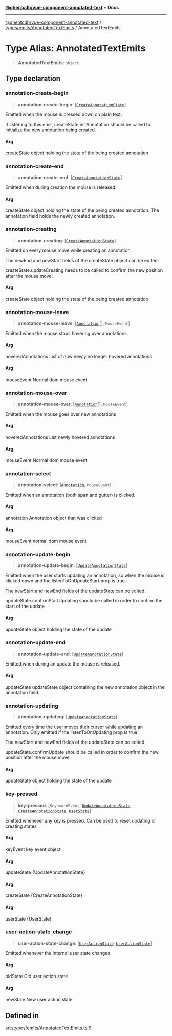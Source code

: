 [**@ghentcdh/vue-component-annotated-text**](../../../../README.md) • **Docs**

***

[@ghentcdh/vue-component-annotated-text](../../../../modules.md) / [types/emits/AnnotatedTextEmits](../README.md) / AnnotatedTextEmits

# Type Alias: AnnotatedTextEmits

> **AnnotatedTextEmits**: `object`

## Type declaration

### annotation-create-begin

> **annotation-create-begin**: [[`CreateAnnotationState`](../../../../state/classes/CreateAnnotationState.md)]

Emitted when the mouse is pressed down on plain text.

If listening to this emit, createState.initAnnotation should be called to initialize the new annotation being created.

#### Arg

createState object holding the state of the being created annotation

### annotation-create-end

> **annotation-create-end**: [[`CreateAnnotationState`](../../../../state/classes/CreateAnnotationState.md)]

Emitted when during creation the mouse is released.

#### Arg

createState object holding the state of the being created annotation. The annotation field holds the newly created annotation.

### annotation-creating

> **annotation-creating**: [[`CreateAnnotationState`](../../../../state/classes/CreateAnnotationState.md)]

Emitted on every mouse move while creating an annotation.

The newEnd and newStart fields of the createState object can be edited.

createState.updateCreating needs to be called to confirm the new position after the mouse move.

#### Arg

createState object holding the state of the being created annotation

### annotation-mouse-leave

> **annotation-mouse-leave**: [[`Annotation`](../../../Annotation/interfaces/Annotation.md)[], `MouseEvent`]

Emitted when the mouse stops hovering over annotations

#### Arg

hoveredAnnotations List of now newly no longer hovered annotations

#### Arg

mouseEvent Normal dom mouse event

### annotation-mouse-over

> **annotation-mouse-over**: [[`Annotation`](../../../Annotation/interfaces/Annotation.md)[], `MouseEvent`]

Emitted when the mouse goes over new annotations

#### Arg

hoveredAnnotations List newly hovered annotations

#### Arg

mouseEvent Normal dom mouse event

### annotation-select

> **annotation-select**: [[`Annotation`](../../../Annotation/interfaces/Annotation.md), `MouseEvent`]

Emitted when an annotation (both span and gutter) is clicked.

#### Arg

annotation Annotation object that was clicked

#### Arg

mouseEvent normal dom mouse event

### annotation-update-begin

> **annotation-update-begin**: [[`UpdateAnnotationState`](../../../../state/classes/UpdateAnnotationState.md)]

Emitted when the user starts updating an annotation, so when the mouse is
clicked down and the listenToOnUpdateStart prop is true.

The newStart and newEnd fields of the updateState can be edited.

updateState.confirmStartUpdating should be called in order to confirm
the start of the update

#### Arg

updateState object holding the state of the update

### annotation-update-end

> **annotation-update-end**: [[`UpdateAnnotationState`](../../../../state/classes/UpdateAnnotationState.md)]

Emitted when during an update the mouse is released.

#### Arg

updateState updateState object containing the new annotation object in the annotation field.

### annotation-updating

> **annotation-updating**: [[`UpdateAnnotationState`](../../../../state/classes/UpdateAnnotationState.md)]

Emitted every time the user moves their cursor while updating an
annotation. Only emitted if the listenToOnUpdating prop is true.

The newStart and newEnd fields of the updateState can be edited.

updateState.confirmUpdate should be called in order to confirm the new
position after the mouse move.

#### Arg

updateState object holding the state of the update

### key-pressed

> **key-pressed**: [`KeyboardEvent`, [`UpdateAnnotationState`](../../../../state/classes/UpdateAnnotationState.md), [`CreateAnnotationState`](../../../../state/classes/CreateAnnotationState.md), [`UserState`](../../../../state/classes/UserState.md)]

Emitted whenever any key is pressed. Can be used to reset updating or creating states

#### Arg

keyEvent key event object

#### Arg

updateState {UpdateAnnotationState}

#### Arg

createState {CreateAnnotationState}

#### Arg

userState {UserState}

### user-action-state-change

> **user-action-state-change**: [[`UserActionState`](../../../../state/enumerations/UserActionState.md), [`UserActionState`](../../../../state/enumerations/UserActionState.md)]

Emitted whenever the internal user state changes

#### Arg

oldState Old user action state

#### Arg

newState New user action state

## Defined in

[src/types/emits/AnnotatedTextEmits.ts:9](https://github.com/GhentCDH/vue_component_annotated_text/blob/bbd5dc841c855a8533eb4b63ec1d23dd4ebf9e1d/src/types/emits/AnnotatedTextEmits.ts#L9)
